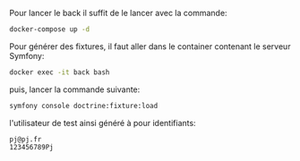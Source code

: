 Pour lancer le back il suffit de le lancer avec la commande:
```bash
docker-compose up -d
```

Pour générer des fixtures, il faut aller dans le container contenant le serveur Symfony:
```bash
docker exec -it back bash
```
puis, lancer la commande suivante:
```bash
symfony console doctrine:fixture:load
```

l'utilisateur de test ainsi généré à pour identifiants:
```
pj@pj.fr
123456789Pj
```
